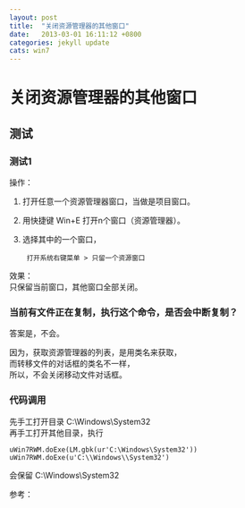 ```yaml
---
layout: post
title:  "关闭资源管理器的其他窗口"
date:   2013-03-01 16:11:12 +0800
categories: jekyll update
cats: win7
---
```


# 关闭资源管理器的其他窗口 #

## 测试 ##
### 测试1  ###
操作：  

1. 打开任意一个资源管理器窗口，当做是项目窗口。
2. 用快捷键 Win+E 打开n个窗口（资源管理器）。
3. 选择其中的一个窗口，

		打开系统右键菜单 > 只留一个资源窗口 

效果：  
只保留当前窗口，其他窗口全部关闭。


### 当前有文件正在复制，执行这个命令，是否会中断复制？ 
 
答案是，不会。
 

因为，获取资源管理器的列表，是用类名来获取，  
而转移文件的对话框的类名不一样，  
所以，不会关闭移动文件对话框。

### 代码调用 ###

先手工打开目录 C:\Windows\System32   
再手工打开其他目录，执行

    uWin7RWM.doExe(LM.gbk(ur'C:\Windows\System32'))
    uWin7RWM.doExe(u'C:\\Windows\\System32')  

会保留 C:\Windows\System32

参考： 


